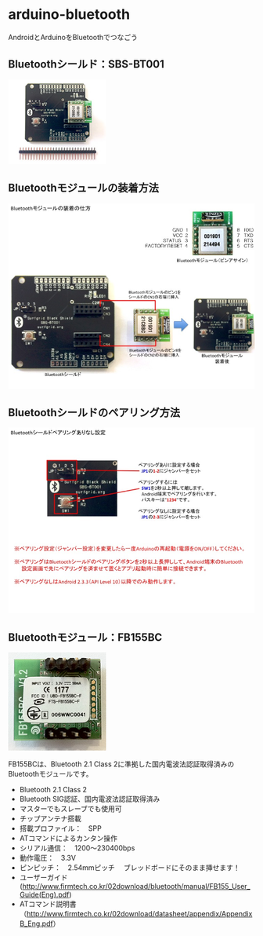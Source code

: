 arduino-bluetooth
=================

AndroidとArduinoをBluetoothでつなごう

Bluetoothシールド：SBS-BT001
---------
![image](Surfgrid023_200.jpg)

Bluetoothモジュールの装着方法
---------
![image](setting.jpg)

Bluetoothシールドのペアリング方法
---------
![image](pairing.jpg)

Bluetoothモジュール：FB155BC
---------
![image](bluetooth_module_05_200.jpg)

FB155BCは、Bluetooth 2.1 Class 2に準拠した国内電波法認証取得済みのBluetoothモジュールです。

* Bluetooth 2.1 Class 2
* Bluetooth SIG認証、国内電波法認証取得済み
* マスターでもスレーブでも使用可
* チップアンテナ搭載
* 搭載プロファイル：　SPP
* ATコマンドによるカンタン操作
* シリアル通信：　1200〜230400bps
* 動作電圧：　3.3V
* ピンピッチ：　2.54mmピッチ
　ブレッドボードにそのまま挿せます！
* ユーザーガイド (<http://www.firmtech.co.kr/02download/bluetooth/manual/FB155_User_Guide(Eng).pdf>)
* ATコマンド説明書（<http://www.firmtech.co.kr/02download/datasheet/appendix/AppendixB_Eng.pdf>）


